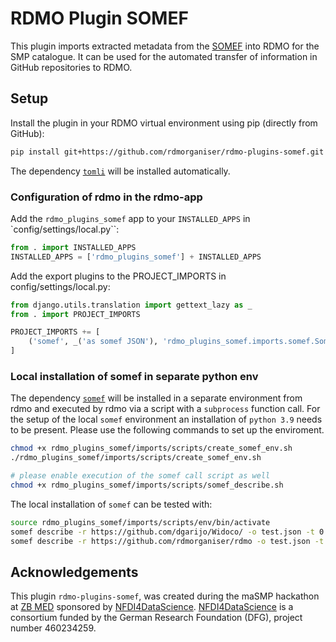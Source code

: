 # RDMO Plugin SOMEF
This plugin imports extracted metadata from the [SOMEF](https://github.com/KnowledgeCaptureAndDiscovery/somef) into RDMO for the SMP catalogue. It can be used for the automated transfer of information in GitHub repositories to RDMO.

## Setup

Install the plugin in your RDMO virtual environment using pip (directly from GitHub):
```bash
pip install git+https://github.com/rdmorganiser/rdmo-plugins-somef.git
```
The dependency [`tomli`](https://pypi.org/project/tomli/) will be installed automatically.

### Configuration of rdmo in the rdmo-app
Add the `rdmo_plugins_somef` app to your `INSTALLED_APPS` in `config/settings/local.py``:
```py
from . import INSTALLED_APPS
INSTALLED_APPS = ['rdmo_plugins_somef'] + INSTALLED_APPS
```

Add the export plugins to the PROJECT_IMPORTS in config/settings/local.py:
```py
from django.utils.translation import gettext_lazy as _
from . import PROJECT_IMPORTS

PROJECT_IMPORTS += [
    ('somef', _('as somef JSON'), 'rdmo_plugins_somef.imports.somef.SomefImport')
]
```

### Local installation of somef in separate python env

The dependency [`somef`](https://pypi.org/project/somef/) will be installed in a separate environment from rdmo and executed by rdmo via a script with a `subprocess` function call. For the setup of the local `somef` environment an installation of `python 3.9` needs to be present. Please use the following commands to set up the enviroment.
```bash
chmod +x rdmo_plugins_somef/imports/scripts/create_somef_env.sh
./rdmo_plugins_somef/imports/scripts/create_somef_env.sh

# please enable execution of the somef call script as well
chmod +x rdmo_plugins_somef/imports/scripts/somef_describe.sh
```

The local installation of `somef` can be tested with:
```bash
source rdmo_plugins_somef/imports/scripts/env/bin/activate
somef describe -r https://github.com/dgarijo/Widoco/ -o test.json -t 0.8
somef describe -r https://github.com/rdmorganiser/rdmo -o test.json -t 0.8
```



## Acknowledgements

This plugin `rdmo-plugins-somef`, was created during the maSMP hackathon at [ZB MED](https://www.zbmed.de/en/) sponsored by [NFDI4DataScience](https://www.nfdi4datascience.de/). [NFDI4DataScience](https://www.nfdi4datascience.de/) is a consortium funded by the German Research Foundation (DFG), project number 460234259.
